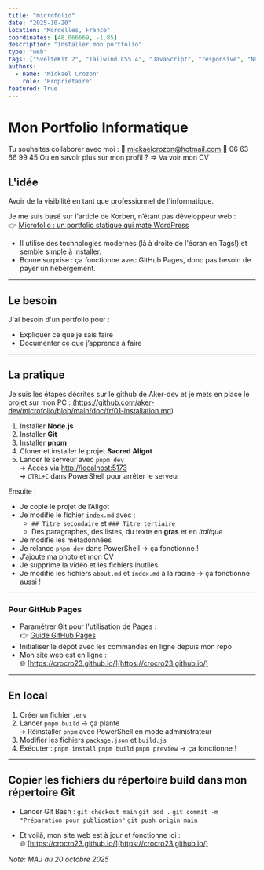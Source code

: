 ```yaml
---
title: "microfolio"
date: "2025-10-20"
location: "Mordelles, France"
coordinates: [48.066669, -1.85]
description: "Installer mon portfolio"
type: "web"
tags: ["SvelteKit 2", "Tailwind CSS 4", "JavaScript", "responsive", "Node.js 20+"]
authors:
  - name: 'Mickael Crozon'
    role: 'Propriétaire'
featured: True
---
```


# Mon Portfolio Informatique

Tu souhaites collaborer avec moi : 📧 mickaelcrozon@hotmail.com 📱 06 63 66 99 45
Ou en savoir plus sur mon profil ? => Va voir mon CV

## L'idée

Avoir de la visibilité en tant que professionnel de l'informatique.

Je me suis basé sur l'article de Korben, n’étant pas développeur web :  
👉 [Microfolio : un portfolio statique qui mate WordPress](https://korben.info/microfolio-portfolio-statique-mate-wordpress-haut.html)

- Il utilise des technologies modernes (là à droite de l'écran en Tags!) et semble simple à installer.  
- Bonne surprise : ça fonctionne avec GitHub Pages, donc pas besoin de payer un hébergement.
---

## Le besoin

J'ai besoin d'un portfolio pour :

- Expliquer ce que je sais faire
- Documenter ce que j’apprends à faire
---

## La pratique

Je suis les étapes décrites sur le github de Aker-dev et je mets en place le projet sur mon PC :
(https://github.com/aker-dev/microfolio/blob/main/doc/fr/01-installation.md)

1. Installer **Node.js**
2. Installer **Git**
3. Installer **pnpm**
4. Cloner et installer le projet **Sacred Aligot**
5. Lancer le serveur avec `pnpm dev`  
   ➜ Accès via [http://localhost:5173](http://localhost:5173)  
   ➜ `CTRL+C` dans PowerShell pour arrêter le serveur

Ensuite :

- Je copie le projet de l’Aligot
- Je modifie le fichier `index.md` avec :
  - `## Titre secondaire` et `### Titre tertiaire`
  - Des paragraphes, des listes, du texte en **gras** et en *italique*
- Je modifie les métadonnées
- Je relance `pnpm dev` dans PowerShell → ça fonctionne !
- J’ajoute ma photo et mon CV
- Je supprime la vidéo et les fichiers inutiles
- Je modifie les fichiers `about.md` et `index.md` à la racine → ça fonctionne aussi !
---

### Pour GitHub Pages

- Paramétrer Git pour l'utilisation de Pages :  
  👉 [Guide GitHub Pages](https://docs.github.com/fr/pages/quickstart)
- Initialiser le dépôt avec les commandes en ligne depuis mon repo
- Mon site web est en ligne :  
  🌐 [https://crocro23.github.io/](https://crocro23.github.io/)
---

## En local

1. Créer un fichier `.env`
2. Lancer `pnpm build` → ça plante  
   ➜ Réinstaller `pnpm` avec PowerShell en mode administrateur
3. Modifier les fichiers `package.json` et `build.js`
4. Exécuter :
	`pnpm install`
	`pnpm build`
	`pnpm preview` → ça fonctionne !	
---

## Copier les fichiers du répertoire build dans mon répertoire Git

- Lancer Git Bash :
	`git checkout main`
	`git add .`
	`git commit -m "Préparation pour publication"`
	`git push origin main`
	
- Et voilà, mon site web est à jour et fonctionne ici :  
  🌐 [https://crocro23.github.io/](https://crocro23.github.io/)
  
  
_Note: MAJ au 20 octobre 2025_